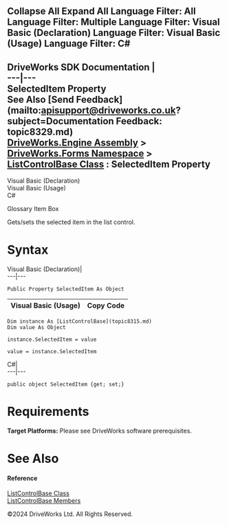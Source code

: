        

 Collapse All Expand All  Language Filter: All  Language Filter: Multiple  Language Filter: Visual Basic (Declaration) Language Filter: Visual Basic (Usage) Language Filter: C#  
---  
DriveWorks SDK Documentation  |   
---|---  
SelectedItem Property   
See Also [Send Feedback](mailto:apisupport@driveworks.co.uk?subject=Documentation Feedback: topic8329.md)  
[DriveWorks.Engine Assembly](topic2156.md) > [DriveWorks.Forms Namespace](topic7266.md) > [ListControlBase Class](topic8315.md) : SelectedItem Property  
---  
  
Visual Basic (Declaration)    
Visual Basic (Usage)    
C# 

Glossary Item Box

Gets/sets the selected item in the list control. 

# Syntax

Visual Basic (Declaration)|   
---|---  
      
    
    Public Property SelectedItem As Object  
  
Visual Basic (Usage)| Copy Code  
---|---  
      
    
    Dim instance As [ListControlBase](topic8315.md)
    Dim value As Object
     
    instance.SelectedItem = value
     
    value = instance.SelectedItem  
  
C#|   
---|---  
      
    
    public object SelectedItem {get; set;}  
  
# Requirements

**Target Platforms:** Please see DriveWorks software prerequisites.

# See Also

#### Reference

[ListControlBase Class](topic8315.md)   
[ListControlBase Members](topic8316.md)

©2024 DriveWorks Ltd. All Rights Reserved.
